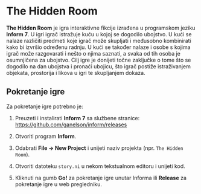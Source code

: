 # The Hidden Room

**The Hidden Room** je igra interaktivne fikcije izrađena u programskom jeziku **Inform 7**. U igri igrač istražuje kuću u kojoj se dogodilo ubojstvo. U kući se nalaze različiti predmeti koje igrač može skupljati i međusobno kombinirati kako bi izvršio određenu radnju. U kući se također nalaze i osobe s kojima igrač može razgovarati i nešto o njima saznati, a svaka od tih osoba je osumnjičena za ubojstvo. Cilj igre je donijeti točne zaključke o tome što se dogodilo na dan ubojstva i pronaći ubojicu, što igrač postiže istraživanjem objekata, prostorija i likova u igri te skupljanjem dokaza.

## Pokretanje igre

Za pokretanje igre potrebno je:

1. Preuzeti i instalirati **Inform 7** sa službene stranice:  
   https://github.com/ganelson/inform/releases  

2. Otvoriti program **Inform**.

3. Odabrati **File → New Project** i unijeti naziv projekta (npr. `The Hidden Room`).

4. Otvoriti datoteku `story.ni` u nekom tekstualnom editoru i unijeti kod. 

5. Kliknuti na gumb **Go!** za pokretanje igre unutar Informa ili **Release** za pokretanje igre u web pregledniku.
